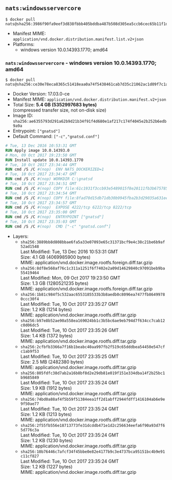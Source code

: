 ## `nats:windowsservercore`

```console
$ docker pull nats@sha256:3986f90fa9eef3d838fbbb405bddba487b508d305ea5ccb6cec65b11f1dc8b8e
```

-	Manifest MIME: `application/vnd.docker.distribution.manifest.list.v2+json`
-	Platforms:
	-	windows version 10.0.14393.1770; amd64

### `nats:windowsservercore` - windows version 10.0.14393.1770; amd64

```console
$ docker pull nats@sha256:ce30e78eca8365c51418eaa0a74f5438461cab7d35c21062ac1d09f7c1a3bb15
```

-	Docker Version: 17.03.0-ce
-	Manifest MIME: `application/vnd.docker.distribution.manifest.v2+json`
-	Total Size: **5.4 GB (5352997683 bytes)**  
	(compressed transfer size, not on-disk size)
-	Image ID: `sha256:ae6355793d291a62b9d21b34f91f4d680e1af217c174f4045e2b252b6edb9a9a`
-	Entrypoint: `["gnatsd"]`
-	Default Command: `["-c","gnatsd.conf"]`

```dockerfile
# Tue, 13 Dec 2016 10:53:31 GMT
RUN Apply image 10.0.14393.0
# Mon, 09 Oct 2017 19:23:50 GMT
RUN Install update 10.0.14393.1770
# Tue, 10 Oct 2017 23:34:44 GMT
RUN cmd /S /C #(nop)  ENV NATS_DOCKERIZED=1
# Tue, 10 Oct 2017 23:34:47 GMT
RUN cmd /S /C #(nop) WORKDIR C:\gnatsd
# Tue, 10 Oct 2017 23:34:51 GMT
RUN cmd /S /C #(nop) COPY file:61c1931f3ccb93e5489015f8e20111fb3b675785d0003458700c148a3daff2df in gnatsd.exe 
# Tue, 10 Oct 2017 23:34:54 GMT
RUN cmd /S /C #(nop) COPY file:8fad70d15db71db30b9945fba2b3d29035a631ee4fe410e797aef6981c2a1879 in gnatsd.conf 
# Tue, 10 Oct 2017 23:34:57 GMT
RUN cmd /S /C #(nop)  EXPOSE 4222/tcp 6222/tcp 8222/tcp
# Tue, 10 Oct 2017 23:35:00 GMT
RUN cmd /S /C #(nop)  ENTRYPOINT ["gnatsd"]
# Tue, 10 Oct 2017 23:35:03 GMT
RUN cmd /S /C #(nop)  CMD ["-c" "gnatsd.conf"]
```

-	Layers:
	-	`sha256:3889bb8d808bbae6fa5a33e07093e65c31371bcf9e4c38c21be6b9af52ad1548`  
		Last Modified: Tue, 13 Dec 2016 10:53:31 GMT  
		Size: 4.1 GB (4069985900 bytes)  
		MIME: application/vnd.docker.image.rootfs.foreign.diff.tar.gzip
	-	`sha256:8df8e568af76c1c311a1251f6f7402e2a09d14629840c97091beb9ba55419464`  
		Last Modified: Mon, 09 Oct 2017 19:23:50 GMT  
		Size: 1.3 GB (1280521235 bytes)  
		MIME: application/vnd.docker.image.rootfs.foreign.diff.tar.gzip
	-	`sha256:1b81c984f5c532aac6553185533b3b8aedb0c8096ea7477fb86499780ccc30f4`  
		Last Modified: Tue, 10 Oct 2017 23:35:27 GMT  
		Size: 1.2 KB (1214 bytes)  
		MIME: application/vnd.docker.image.rootfs.diff.tar.gzip
	-	`sha256:b97e8b52ae90a558ea169024bb1c3b5bc6ae9eb794d7f634cc7cab12c0d06dc5`  
		Last Modified: Tue, 10 Oct 2017 23:35:26 GMT  
		Size: 1.4 KB (1372 bytes)  
		MIME: application/vnd.docker.image.rootfs.diff.tar.gzip
	-	`sha256:2cfbfb3366a7f16b1beabc40aa997fb2f519c65dddbea54450e547cfc1ab9f53`  
		Last Modified: Tue, 10 Oct 2017 23:35:25 GMT  
		Size: 2.5 MB (2482380 bytes)  
		MIME: application/vnd.docker.image.rootfs.diff.tar.gzip
	-	`sha256:805fdfc38d7ab2a16b8bf8d2e29db81e019f151e334dba14f2b25bc1b9685849`  
		Last Modified: Tue, 10 Oct 2017 23:35:24 GMT  
		Size: 1.9 KB (1912 bytes)  
		MIME: application/vnd.docker.image.rootfs.diff.tar.gzip
	-	`sha256:74bd0a88af4f5b59f51384eea1ff2d1abff2944fdff1416104ab6e9e9f50ae77`  
		Last Modified: Tue, 10 Oct 2017 23:35:24 GMT  
		Size: 1.2 KB (1213 bytes)  
		MIME: application/vnd.docker.image.rootfs.diff.tar.gzip
	-	`sha256:2f55fb556e18713773fe31dcddb471e1d2c256634eefa6f90a93d7f65d776c3a`  
		Last Modified: Tue, 10 Oct 2017 23:35:24 GMT  
		Size: 1.2 KB (1230 bytes)  
		MIME: application/vnd.docker.image.rootfs.diff.tar.gzip
	-	`sha256:10b76446c7afcf34f45bbe0e82e4177b9c3e4737bca95151bc4b9e91c11cf827`  
		Last Modified: Tue, 10 Oct 2017 23:35:24 GMT  
		Size: 1.2 KB (1227 bytes)  
		MIME: application/vnd.docker.image.rootfs.diff.tar.gzip
